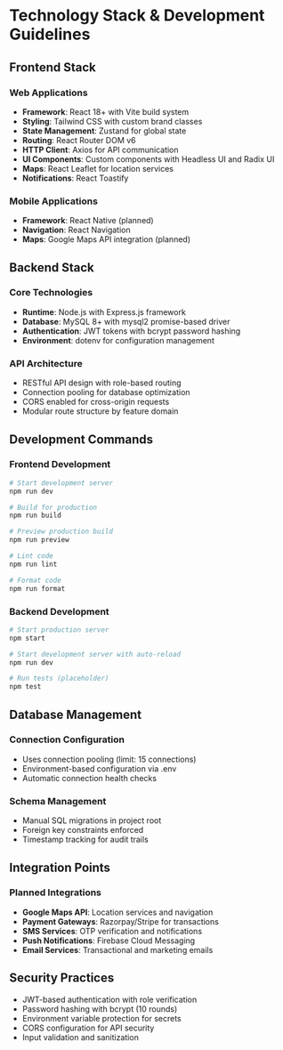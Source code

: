 # Technology Stack & Development Guidelines

## Frontend Stack

### Web Applications
- **Framework**: React 18+ with Vite build system
- **Styling**: Tailwind CSS with custom brand classes
- **State Management**: Zustand for global state
- **Routing**: React Router DOM v6
- **HTTP Client**: Axios for API communication
- **UI Components**: Custom components with Headless UI and Radix UI
- **Maps**: React Leaflet for location services
- **Notifications**: React Toastify

### Mobile Applications
- **Framework**: React Native (planned)
- **Navigation**: React Navigation
- **Maps**: Google Maps API integration (planned)

## Backend Stack

### Core Technologies
- **Runtime**: Node.js with Express.js framework
- **Database**: MySQL 8+ with mysql2 promise-based driver
- **Authentication**: JWT tokens with bcrypt password hashing
- **Environment**: dotenv for configuration management

### API Architecture
- RESTful API design with role-based routing
- Connection pooling for database optimization
- CORS enabled for cross-origin requests
- Modular route structure by feature domain

## Development Commands

### Frontend Development
```bash
# Start development server
npm run dev

# Build for production
npm run build

# Preview production build
npm run preview

# Lint code
npm run lint

# Format code
npm run format
```

### Backend Development
```bash
# Start production server
npm start

# Start development server with auto-reload
npm run dev

# Run tests (placeholder)
npm test
```

## Database Management

### Connection Configuration
- Uses connection pooling (limit: 15 connections)
- Environment-based configuration via .env
- Automatic connection health checks

### Schema Management
- Manual SQL migrations in project root
- Foreign key constraints enforced
- Timestamp tracking for audit trails

## Integration Points

### Planned Integrations
- **Google Maps API**: Location services and navigation
- **Payment Gateways**: Razorpay/Stripe for transactions
- **SMS Services**: OTP verification and notifications
- **Push Notifications**: Firebase Cloud Messaging
- **Email Services**: Transactional and marketing emails

## Security Practices

- JWT-based authentication with role verification
- Password hashing with bcrypt (10 rounds)
- Environment variable protection for secrets
- CORS configuration for API security
- Input validation and sanitization